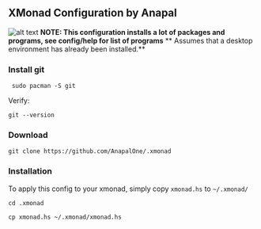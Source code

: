 ## XMonad Configuration by Anapal
![alt text](https://github.com/AnapalOne/pictures/blob/master/2022-04-13_17-41.png "XMonad")
**NOTE: This configuration installs a lot of packages and programs, see config/help for list of programs**
**      Assumes that a desktop environment has already been installed.**

### Install git
``` 
 sudo pacman -S git
```

Verify:
``` 
git --version
```

### Download
``` 
git clone https://github.com/AnapalOne/.xmonad
```  


### Installation
To apply this config to your xmonad, simply copy `xmonad.hs` to `~/.xmonad/`
``` 
cd .xmonad
```
``` 
cp xmonad.hs ~/.xmonad/xmonad.hs
```
